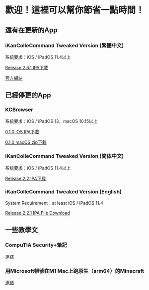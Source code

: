 # 歡迎！這裡可以幫你節省一點時間！

## 還有在更新的App

### iKanColleCommand Tweaked Version (繁體中文)
系統要求：iOS / iPadOS 11.4以上

[Release 2.6.1 IPA下載](https://github.com/ming900518/KC2CHT/releases/download/Release2.6.1/1.0.TW.CHT-Release2.6.1.ipa)

[官方網站](https://kc2tweaked.github.io/)

## 已經停更的App

### KCBrowser
系統要求：iOS / iPadOS 13，macOS 10.15以上

[0.1.0 iOS IPA下載](https://github.com/ming900518/KCBrowser/releases/download/0.1.0/iOS.ipa)

[0.1.0 macOS zip下載](https://github.com/ming900518/KCBrowser/releases/download/0.1.0/macOS.zip)

### iKanColleCommand Tweaked Version (简体中文)
系统要求：iOS / iPadOS 11.4以上

[Release 2.2 IPA下载](https://github.com/ming900518/iKanColleCommand/releases/download/Release2.2/1.0.CN.CHS-Release2.2.ipa)

### iKanColleCommand Tweaked Version (English)
System Requirement：at least iOS / iPadOS 11.4

[Release 2.2.1 IPA File Download](https://github.com/ming900518/KC2ENG/releases/download/Release2.2.1/1.0.ENG-Release2.2.1.ipa)

## 一些教學文
### CompuTIA Security+筆記
[連結](https://mingchang137.tk/CompTIA-Security-Plus-Study-Notes/)
### 用Microsoft帳號在M1 Mac上跑原生（arm64）的Minecraft
[連結](https://gist.github.com/tanmayb123/d55b16c493326945385e815453de411a#gistcomment-3642910)
